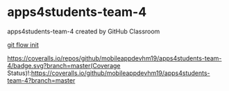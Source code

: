 # apps4students-team-4
apps4students-team-4 created by GitHub Classroom

[git flow init](https://ob.cs.hm.edu/exercises.html)

https://coveralls.io/repos/github/mobileappdevhm19/apps4students-team-4/badge.svg?branch=master(Coverage Status)!:https://coveralls.io/github/mobileappdevhm19/apps4students-team-4?branch=master
